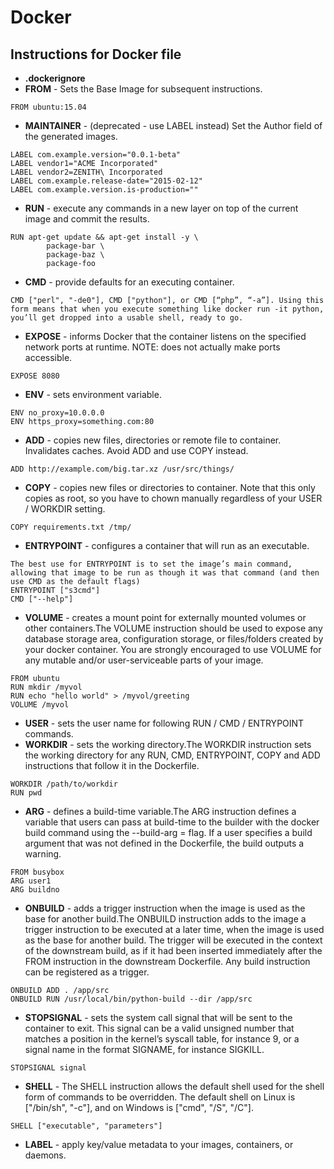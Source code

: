 # Docker

## Instructions for Docker file
* **.dockerignore**
* **FROM** - Sets the Base Image for subsequent instructions.
```
FROM ubuntu:15.04
```
* **MAINTAINER** - (deprecated - use LABEL instead) Set the Author field of the generated images.
```
LABEL com.example.version="0.0.1-beta"
LABEL vendor1="ACME Incorporated"
LABEL vendor2=ZENITH\ Incorporated
LABEL com.example.release-date="2015-02-12"
LABEL com.example.version.is-production=""
```
* **RUN** - execute any commands in a new layer on top of the current image and commit the results.
```
RUN apt-get update && apt-get install -y \
        package-bar \
        package-baz \
        package-foo
```
* **CMD** - provide defaults for an executing container.
```
CMD ["perl", "-de0"], CMD ["python"], or CMD [“php”, “-a”]. Using this form means that when you execute something like docker run -it python, you’ll get dropped into a usable shell, ready to go.
```
* **EXPOSE** - informs Docker that the container listens on the specified network ports at runtime. NOTE: does not actually make ports accessible.
```
EXPOSE 8080
```
* **ENV** - sets environment variable.
```
ENV no_proxy=10.0.0.0
ENV https_proxy=something.com:80
```
* **ADD** - copies new files, directories or remote file to container. Invalidates caches. Avoid ADD and use COPY instead.
```
ADD http://example.com/big.tar.xz /usr/src/things/
```
* **COPY** - copies new files or directories to container. Note that this only copies as root, so you have to chown manually regardless of your USER / WORKDIR setting.
```
COPY requirements.txt /tmp/
```
* **ENTRYPOINT** - configures a container that will run as an executable.
```
The best use for ENTRYPOINT is to set the image’s main command, allowing that image to be run as though it was that command (and then use CMD as the default flags)
ENTRYPOINT ["s3cmd"]
CMD ["--help"]
```
* **VOLUME** - creates a mount point for externally mounted volumes or other containers.The VOLUME instruction should be used to expose any database storage area, configuration storage, or files/folders created by your docker container. You are strongly encouraged to use VOLUME for any mutable and/or user-serviceable parts of your image.
```
FROM ubuntu
RUN mkdir /myvol
RUN echo "hello world" > /myvol/greeting
VOLUME /myvol
```
* **USER** - sets the user name for following RUN / CMD / ENTRYPOINT commands.
* **WORKDIR** - sets the working directory.The WORKDIR instruction sets the working directory for any RUN, CMD, ENTRYPOINT, COPY and ADD instructions that follow it in the Dockerfile.
```
WORKDIR /path/to/workdir
RUN pwd
```
* **ARG** - defines a build-time variable.The ARG instruction defines a variable that users can pass at build-time to the builder with the docker build command using the --build-arg <varname>=<value> flag. If a user specifies a build argument that was not defined in the Dockerfile, the build outputs a warning.
```
FROM busybox
ARG user1
ARG buildno
```
* **ONBUILD** - adds a trigger instruction when the image is used as the base for another build.The ONBUILD instruction adds to the image a trigger instruction to be executed at a later time, when the image is used as the base for another build. The trigger will be executed in the context of the downstream build, as if it had been inserted immediately after the FROM instruction in the downstream Dockerfile.
Any build instruction can be registered as a trigger.
```
ONBUILD ADD . /app/src
ONBUILD RUN /usr/local/bin/python-build --dir /app/src
```
* **STOPSIGNAL** - sets the system call signal that will be sent to the container to exit. This signal can be a valid unsigned number that matches a position in the kernel’s syscall table, for instance 9, or a signal name in the format SIGNAME, for instance SIGKILL.
```
STOPSIGNAL signal
```
* **SHELL** - The SHELL instruction allows the default shell used for the shell form of commands to be overridden. The default shell on Linux is ["/bin/sh", "-c"], and on Windows is ["cmd", "/S", "/C"].
```
SHELL ["executable", "parameters"]
```
* **LABEL** - apply key/value metadata to your images, containers, or daemons.
